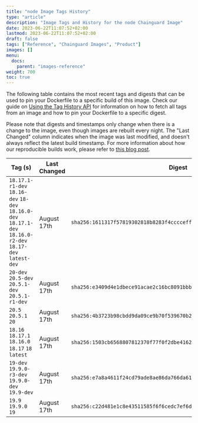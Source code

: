 ```yaml
---
title: "node Image Tags History"
type: "article"
description: "Image Tags and History for the node Chainguard Image"
date: 2023-06-22T11:07:52+02:00
lastmod: 2023-06-22T11:07:52+02:00
draft: false
tags: ["Reference", "Chainguard Images", "Product"]
images: []
menu:
  docs:
    parent: "images-reference"
weight: 700
toc: true
---
```


The following table contains the most recent tags and digests that can be used to pin your Dockerfile to a specific build of this image. Check our guide on [Using the Tag History API](/chainguard/chainguard-images/using-the-tag-history-api/) for information on how to fetch all tags from an image and how to pin your Dockerfile to a specific digest.

Please note that digests and timestamps only change when there is a change to the image, even though images are rebuilt every night. The "Last Changed" column indicates when the image was last modified, and doesn't always reflect the latest build timestamp. For more information about how our reproducible builds work, please refer to [this blog post](https://www.chainguard.dev/unchained/reproducing-chainguards-reproducible-image-builds).

| Tag (s)                                                                                                      | Last Changed | Digest                                                                    |
|--------------------------------------------------------------------------------------------------------------|--------------|---------------------------------------------------------------------------|
|  `18.17.1-r1-dev` `18.16-dev` `18-dev` `18.16.0-dev` `18.17.1-dev` `18.16.0-r2-dev` `18.17-dev` `latest-dev` | August 17th  | `sha256:1611317f57819302818b8283f4cccceff3d1180ca6c2a64944a0916fb4f57daa` |
|  `20-dev` `20.5-dev` `20.5.1-dev` `20.5.1-r1-dev`                                                            | August 17th  | `sha256:e3409d4e1dbece91acae2c16bc8091bbb8c9ad1391b2f7aca856cd67b6aa34d7` |
|  `20.5` `20.5.1` `20`                                                                                        | August 17th  | `sha256:4b3723b98cbdd9da09ce9b70f539670b294cc043ad0b2b4811977154adfb0319` |
|  `18.16` `18.17.1` `18.16.0` `18.17` `18` `latest`                                                           | August 17th  | `sha256:1503cb6568807812370f77f0f2dbe416291c1f6e24eff555c1fb92165899bb86` |
|  `19-dev` `19.9.0-r3-dev` `19.9.0-dev` `19.9-dev`                                                            | August 17th  | `sha256:e7a8a4611f24cd79ade8ae86da766da616f1cbd894cef5b094618a990fc31f17` |
|  `19.9` `19.9.0` `19`                                                                                        | August 17th  | `sha256:c22d481e1c8e43511585f6f6cedc7ef6d075fb9451eed19d10664fe986d26ba3` |
